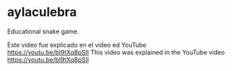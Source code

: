 # aylaculebra
Educational snake game.

Este video fue explicado en el video ed YouTube https://youtu.be/bI9tXq8pSII
This video was explained in the YouTube video https://youtu.be/bI9tXq8pSII
